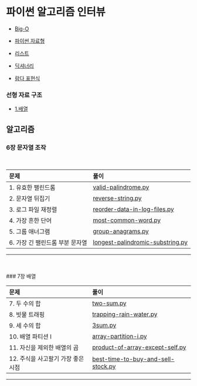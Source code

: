 # 파이썬 알고리즘 인터뷰

- [Big-O](https://github.com/jungks9351/Algorithm/blob/main/%ED%8C%8C%EC%9D%B4%EC%8D%AC%20%EC%95%8C%EA%B3%A0%EB%A6%AC%EC%A6%98%20%EC%9D%B8%ED%84%B0%EB%B7%B0/Big-O.md)

- [파이썬 자료형](https://github.com/jungks9351/Algorithm/blob/main/%ED%8C%8C%EC%9D%B4%EC%8D%AC%20%EC%95%8C%EA%B3%A0%EB%A6%AC%EC%A6%98%20%EC%9D%B8%ED%84%B0%EB%B7%B0/%ED%8C%8C%EC%9D%B4%EC%8D%AC%20%EC%9E%90%EB%A3%8C%ED%98%95.md)

- [리스트](https://github.com/jungks9351/Algorithm/blob/main/%ED%8C%8C%EC%9D%B4%EC%8D%AC%20%EC%95%8C%EA%B3%A0%EB%A6%AC%EC%A6%98%20%EC%9D%B8%ED%84%B0%EB%B7%B0/%EB%A6%AC%EC%8A%A4%ED%8A%B8.md)

- [딕셔너리](https://github.com/jungks9351/Algorithm/blob/main/%ED%8C%8C%EC%9D%B4%EC%8D%AC%20%EC%95%8C%EA%B3%A0%EB%A6%AC%EC%A6%98%20%EC%9D%B8%ED%84%B0%EB%B7%B0/%EB%94%95%EC%85%94%EB%84%88%EB%A6%AC.md)

- [람다 표현식](https://github.com/jungks9351/Algorithm/blob/main/%ED%8C%8C%EC%9D%B4%EC%8D%AC%20%EC%95%8C%EA%B3%A0%EB%A6%AC%EC%A6%98%20%EC%9D%B8%ED%84%B0%EB%B7%B0/%EB%9E%8C%EB%8B%A4%20%ED%91%9C%ED%98%84%EC%8B%9D.md)

### 선형 자료 구조

- [1.배열](https://github.com/jungks9351/Algorithm/blob/main/%ED%8C%8C%EC%9D%B4%EC%8D%AC%20%EC%95%8C%EA%B3%A0%EB%A6%AC%EC%A6%98%20%EC%9D%B8%ED%84%B0%EB%B7%B0/%EC%84%A0%ED%98%95%20%EC%9E%90%EB%A3%8C%20%EA%B5%AC%EC%A1%B0/1.%20%EB%B0%B0%EC%97%B4.md)

## 알고리즘

### 6장 문자열 조작

</br>

| 문제                            | 풀이                                                                                                                                                                                                                                                                                                                         |
| :------------------------------ | :--------------------------------------------------------------------------------------------------------------------------------------------------------------------------------------------------------------------------------------------------------------------------------------------------------------------------- |
| 1. 유효한 팰린드롬              | [valid-palindrome.py](https://github.com/jungks9351/Algorithm/blob/main/%ED%8C%8C%EC%9D%B4%EC%8D%AC%20%EC%95%8C%EA%B3%A0%EB%A6%AC%EC%A6%98%20%EC%9D%B8%ED%84%B0%EB%B7%B0/%EC%95%8C%EA%B3%A0%EB%A6%AC%EC%A6%98/6%EC%9E%A5%20%EB%AC%B8%EC%9E%90%EC%97%B4%20%EC%A1%B0%EC%9E%91/1.vliad-palindrome.py)                           |
| 2. 문자열 뒤집기                | [reverse-string.py](https://github.com/jungks9351/Algorithm/blob/main/%ED%8C%8C%EC%9D%B4%EC%8D%AC%20%EC%95%8C%EA%B3%A0%EB%A6%AC%EC%A6%98%20%EC%9D%B8%ED%84%B0%EB%B7%B0/%EC%95%8C%EA%B3%A0%EB%A6%AC%EC%A6%98/6%EC%9E%A5%20%EB%AC%B8%EC%9E%90%EC%97%B4%20%EC%A1%B0%EC%9E%91/2.reverse-string.py)                               |
| 3. 로그 파일 재정렬             | [reorder-data-in-log-files.py](https://github.com/jungks9351/Algorithm/blob/main/%ED%8C%8C%EC%9D%B4%EC%8D%AC%20%EC%95%8C%EA%B3%A0%EB%A6%AC%EC%A6%98%20%EC%9D%B8%ED%84%B0%EB%B7%B0/%EC%95%8C%EA%B3%A0%EB%A6%AC%EC%A6%98/6%EC%9E%A5%20%EB%AC%B8%EC%9E%90%EC%97%B4%20%EC%A1%B0%EC%9E%91/3.reorder-data-iin-log-files.py)        |
| 4. 가장 흔한 단어               | [most-common-word.py](https://github.com/jungks9351/Algorithm/blob/main/%ED%8C%8C%EC%9D%B4%EC%8D%AC%20%EC%95%8C%EA%B3%A0%EB%A6%AC%EC%A6%98%20%EC%9D%B8%ED%84%B0%EB%B7%B0/%EC%95%8C%EA%B3%A0%EB%A6%AC%EC%A6%98/6%EC%9E%A5%20%EB%AC%B8%EC%9E%90%EC%97%B4%20%EC%A1%B0%EC%9E%91/4.most-common-word.py)                           |
| 5. 그룹 애너그램                | [group-anagrams.py](https://github.com/jungks9351/Algorithm/blob/main/%ED%8C%8C%EC%9D%B4%EC%8D%AC%20%EC%95%8C%EA%B3%A0%EB%A6%AC%EC%A6%98%20%EC%9D%B8%ED%84%B0%EB%B7%B0/%EC%95%8C%EA%B3%A0%EB%A6%AC%EC%A6%98/6%EC%9E%A5%20%EB%AC%B8%EC%9E%90%EC%97%B4%20%EC%A1%B0%EC%9E%91/5.group-anagrams.py)                               |
| 6. 가장 긴 팰린드롬 부분 문자열 | [longest-palindromic-substring.py](https://github.com/jungks9351/Algorithm/blob/main/%ED%8C%8C%EC%9D%B4%EC%8D%AC%20%EC%95%8C%EA%B3%A0%EB%A6%AC%EC%A6%98%20%EC%9D%B8%ED%84%B0%EB%B7%B0/%EC%95%8C%EA%B3%A0%EB%A6%AC%EC%A6%98/6%EC%9E%A5%20%EB%AC%B8%EC%9E%90%EC%97%B4%20%EC%A1%B0%EC%9E%91/6.longest-palindromic-substring.py) |

---

</br>
</br>
### 7장 배열
</br>

| 문제                               | 풀이                                                                                                                                                                                                                                                                                                |
| :--------------------------------- | :-------------------------------------------------------------------------------------------------------------------------------------------------------------------------------------------------------------------------------------------------------------------------------------------------- |
| 7. 두 수의 합                      | [two-sum.py](https://github.com/jungks9351/Algorithm/blob/main/%ED%8C%8C%EC%9D%B4%EC%8D%AC%20%EC%95%8C%EA%B3%A0%EB%A6%AC%EC%A6%98%20%EC%9D%B8%ED%84%B0%EB%B7%B0/%EC%95%8C%EA%B3%A0%EB%A6%AC%EC%A6%98/7%EC%9E%A5%20%EB%B0%B0%EC%97%B4/7.two-sum.py)                                                  |
| 8. 빗물 트래핑                     | [trapping-rain-water.py](https://github.com/jungks9351/Algorithm/blob/main/%ED%8C%8C%EC%9D%B4%EC%8D%AC%20%EC%95%8C%EA%B3%A0%EB%A6%AC%EC%A6%98%20%EC%9D%B8%ED%84%B0%EB%B7%B0/%EC%95%8C%EA%B3%A0%EB%A6%AC%EC%A6%98/7%EC%9E%A5%20%EB%B0%B0%EC%97%B4/8.trapping-rain-water.py)                          |
| 9. 세 수의 합                      | [3sum.py](https://github.com/jungks9351/Algorithm/blob/main/%ED%8C%8C%EC%9D%B4%EC%8D%AC%20%EC%95%8C%EA%B3%A0%EB%A6%AC%EC%A6%98%20%EC%9D%B8%ED%84%B0%EB%B7%B0/%EC%95%8C%EA%B3%A0%EB%A6%AC%EC%A6%98/7%EC%9E%A5%20%EB%B0%B0%EC%97%B4/9.3sum.py)                                                        |
| 10. 배열 파티션 I                  | [array-partition-i.py](https://github.com/jungks9351/Algorithm/blob/main/%ED%8C%8C%EC%9D%B4%EC%8D%AC%20%EC%95%8C%EA%B3%A0%EB%A6%AC%EC%A6%98%20%EC%9D%B8%ED%84%B0%EB%B7%B0/%EC%95%8C%EA%B3%A0%EB%A6%AC%EC%A6%98/7%EC%9E%A5%20%EB%B0%B0%EC%97%B4/10.array-partition-i.py)                             |
| 11. 자신을 제외한 배열의 곱        | [product-of-array-except-self.py](https://github.com/jungks9351/Algorithm/blob/main/%ED%8C%8C%EC%9D%B4%EC%8D%AC%20%EC%95%8C%EA%B3%A0%EB%A6%AC%EC%A6%98%20%EC%9D%B8%ED%84%B0%EB%B7%B0/%EC%95%8C%EA%B3%A0%EB%A6%AC%EC%A6%98/7%EC%9E%A5%20%EB%B0%B0%EC%97%B4/11.product-of-array-except-self.py)       |
| 12. 주식을 사고팔기 가장 좋은 시점 | [best-time-to-buy-and-sell-stock.py](https://github.com/jungks9351/Algorithm/blob/main/%ED%8C%8C%EC%9D%B4%EC%8D%AC%20%EC%95%8C%EA%B3%A0%EB%A6%AC%EC%A6%98%20%EC%9D%B8%ED%84%B0%EB%B7%B0/%EC%95%8C%EA%B3%A0%EB%A6%AC%EC%A6%98/7%EC%9E%A5%20%EB%B0%B0%EC%97%B4/12.best-time-to-buy-and-sell-stock.py) |

---

</br>
</br>
